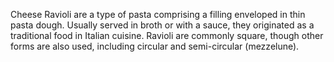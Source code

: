 Cheese Ravioli are a type of pasta comprising a filling enveloped in thin pasta dough. Usually served in broth or with a sauce, they originated as a traditional food in Italian cuisine. Ravioli are commonly square, though other forms are also used, including circular and semi-circular (mezzelune).